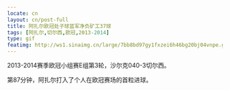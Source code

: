 ```yaml
---
locate: cn
layout: cn/post-full
title: 阿扎尔欧冠处子球蓝军净负矿工37球
tags: [阿扎尔,切尔西,欧冠,2013-2014]
type: gif
featimg: http://ws1.sinaimg.cn/large/7bb8bd97gy1fxzei6h46bg20bj04vnpe.gif
---
```


2013-2014赛季欧冠小组赛E组第3轮，沙尔克040-3切尔西。

第87分钟，阿扎尔打入了个人在欧冠赛场的首粒进球。